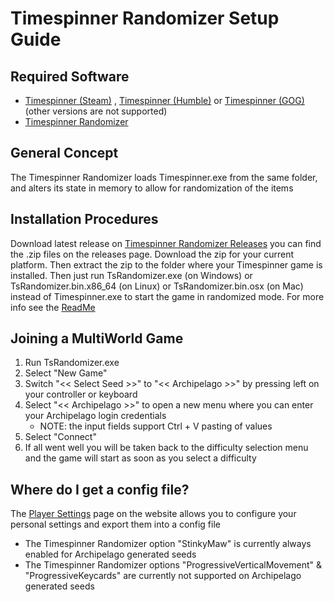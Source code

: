 # Timespinner Randomizer Setup Guide

## Required Software

- [Timespinner (Steam)](https://store.steampowered.com/app/368620/Timespinner/)
  , [Timespinner (Humble)](https://www.humblebundle.com/store/timespinner)
  or [Timespinner (GOG)](https://www.gog.com/game/timespinner) (other versions are not supported)
- [Timespinner Randomizer](https://github.com/Jarno458/TsRandomizer)

## General Concept

The Timespinner Randomizer loads Timespinner.exe from the same folder, and alters its state in memory to allow for
randomization of the items

## Installation Procedures

Download latest release on [Timespinner Randomizer Releases](https://github.com/Jarno458/TsRandomizer/releases) you
can find the .zip files on the releases page. Download the zip for your current platform. Then extract the zip to the
folder where your Timespinner game is installed. Then just run TsRandomizer.exe (on Windows) or
TsRandomizer.bin.x86_64 (on Linux) or TsRandomizer.bin.osx (on Mac) instead of Timespinner.exe to start the game in
randomized mode. For more info see the [ReadMe](https://github.com/Jarno458/TsRandomizer)

## Joining a MultiWorld Game

1. Run TsRandomizer.exe
2. Select "New Game"
3. Switch "<< Select Seed >>" to "<< Archipelago >>" by pressing left on your controller or keyboard
4. Select "<< Archipelago >>" to open a new menu where you can enter your Archipelago login credentials
    * NOTE: the input fields support Ctrl + V pasting of values
5. Select "Connect"
6. If all went well you will be taken back to the difficulty selection menu and the game will start as soon as you
   select a difficulty

## Where do I get a config file?

The [Player Settings](/games/Timespinner/player-settings) page on the website allows you to
configure your personal settings and export them into a config file

* The Timespinner Randomizer option "StinkyMaw" is currently always enabled for Archipelago generated seeds
* The Timespinner Randomizer options "ProgressiveVerticalMovement" & "ProgressiveKeycards" are currently not supported
  on Archipelago generated seeds
